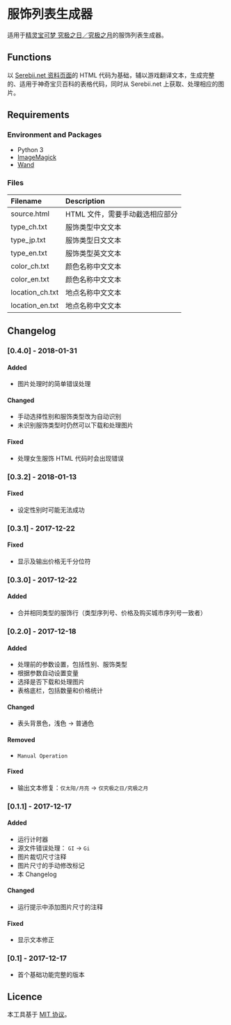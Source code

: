 # 服饰列表生成器
适用于[精灵宝可梦 究极之日／究极之月](https://wiki.52poke.com/wiki/精灵宝可梦_究极之日／究极之月)的服饰列表生成器。

## Functions
以 [Serebii.net 资料页面](https://serebii.net/ultrasunultramoon/customisation.shtml)的 HTML 代码为基础，辅以游戏翻译文本，生成完整的、适用于神奇宝贝百科的表格代码，同时从 Serebii.net 上获取、处理相应的图片。

## Requirements
### Environment and Packages
  * Python 3
  * [ImageMagick](http://www.imagemagick.org/script/index.php "ImageMagick")
  * [Wand](http://docs.wand-py.org/en/0.4.4/ "Wand")

### Files
| Filename        | Description
| :-------------- | :--------------------------
| source.html     | HTML 文件，需要手动截选相应部分
| type_ch.txt     | 服饰类型中文文本
| type_jp.txt     | 服饰类型日文文本
| type_en.txt     | 服饰类型英文文本
| color_ch.txt    | 颜色名称中文文本
| color_en.txt    | 颜色名称中文文本
| location_ch.txt | 地点名称中文文本
| location_en.txt | 地点名称中文文本

## Changelog
### [0.4.0] - 2018-01-31
#### Added
- 图片处理时的简单错误处理

#### Changed
- 手动选择性别和服饰类型改为自动识别
- 未识别服饰类型时仍然可以下载和处理图片

#### Fixed
- 处理女生服饰 HTML 代码时会出现错误

### [0.3.2] - 2018-01-13
#### Fixed
- 设定性别时可能无法成功

### [0.3.1] - 2017-12-22
#### Fixed
- 显示及输出价格无千分位符

### [0.3.0] - 2017-12-22
#### Added
- 合并相同类型的服饰行（类型序列号、价格及购买城市序列号一致者）

### [0.2.0] - 2017-12-18
#### Added
- 处理前的参数设置，包括性别、服饰类型
- 根据参数自动设置变量
- 选择是否下载和处理图片
- 表格底栏，包括数量和价格统计

#### Changed
- 表头背景色，浅色 -> 普通色

#### Removed
- `Manual Operation`

#### Fixed
- 输出文本修复：`仅太阳/月亮` -> `仅究极之日/究极之月`

### [0.1.1] - 2017-12-17
#### Added
- 运行计时器
- 源文件错误处理： `GI` -> `Gi`
- 图片裁切尺寸注释
- 图片尺寸的手动修改标记
- 本 Changelog

#### Changed
- 运行提示中添加图片尺寸的注释

#### Fixed
- 显示文本修正

### [0.1] - 2017-12-17
- 首个基础功能完整的版本

## Licence
本工具基于 [MIT 协议](../../LICENSE)。
